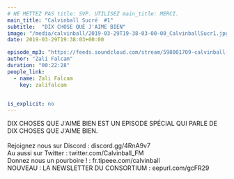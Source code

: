 ```yaml
---
# NE METTEZ PAS title: SVP. UTILISEZ main_title: MERCI.
main_title: "Calvinball Sucré  #1"
subtitle:  "DIX CHOSE QUE J'AIME BIEN"
image: "/media/calvinball/2019-03-29T19-38-03-00-00_CalvinballSucr1.jpg"
date: 2019-03-29T19:38:03+00:00

episode_mp3: "https://feeds.soundcloud.com/stream/598001709-calvinball-radio-calvinball-sucre-1-dix-chose-que-jaime-bien.mp3"
author: "Zali Falcam"
duration: "00:22:28"
people_link: 
  - name: Zali Falcam
    key: zalifalcam


is_explicit: no
---
```


<PodcastHeader/>

<!-- ECRIRE LA DESCRIPTION DE L'EPISODE SOUS CETTE LIGNE -->
DIX CHOSES QUE J'AIME BIEN EST UN EPISODE SPÉCIAL QUI PARLE DE DIX CHOSES QUE J'AIME BIEN.<br><br>Rejoignez nous sur Discord : discord.gg/4RnA9v7<br>Au aussi sur Twitter : twitter.com/Calvinball_FM<br>Donnez nous un pourboire ! : fr.tipeee.com/calvinball<br>NOUVEAU : LA NEWSLETTER DU CONSORTIUM : eepurl.com/gcFR29


